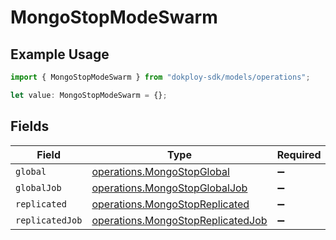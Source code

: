 # MongoStopModeSwarm

## Example Usage

```typescript
import { MongoStopModeSwarm } from "dokploy-sdk/models/operations";

let value: MongoStopModeSwarm = {};
```

## Fields

| Field                                                                                  | Type                                                                                   | Required                                                                               | Description                                                                            |
| -------------------------------------------------------------------------------------- | -------------------------------------------------------------------------------------- | -------------------------------------------------------------------------------------- | -------------------------------------------------------------------------------------- |
| `global`                                                                               | [operations.MongoStopGlobal](../../models/operations/mongostopglobal.md)               | :heavy_minus_sign:                                                                     | N/A                                                                                    |
| `globalJob`                                                                            | [operations.MongoStopGlobalJob](../../models/operations/mongostopglobaljob.md)         | :heavy_minus_sign:                                                                     | N/A                                                                                    |
| `replicated`                                                                           | [operations.MongoStopReplicated](../../models/operations/mongostopreplicated.md)       | :heavy_minus_sign:                                                                     | N/A                                                                                    |
| `replicatedJob`                                                                        | [operations.MongoStopReplicatedJob](../../models/operations/mongostopreplicatedjob.md) | :heavy_minus_sign:                                                                     | N/A                                                                                    |